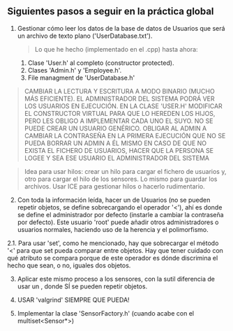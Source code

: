 ## Siguientes pasos a seguir en la práctica global

1. Gestionar cómo leer los datos de la base de datos de Usuarios que será un archivo de texto plano ('UserDatabase.txt').

    > Lo que he hecho (implementado en el .cpp) hasta ahora:
    1. Clase 'User.h' al completo (constructor protected).
    2. Clases 'Admin.h' y 'Employee.h'.
    3. File managment de 'UserDatabase.h'

> CAMBIAR LA LECTURA Y ESCRITURA A MODO BINARIO (MUCHO MÁS EFICIENTE). EL ADMINISTRADOR DEL SISTEMA PODRÁ VER LOS USUARIOS EN EJECUCIÓN.
> EN LA CLASE 'USER.H' MODIFICAR EL CONSTRUCTOR VIRTUAL PARA QUE LO HEREDEN LOS HIJOS, PERO LES OBLIGO A IMPLEMENTAR CADA UNO EL SUYO. NO SE PUEDE CREAR UN USUARIO GENÉRICO.
> OBLIGAR AL ADMIN A CAMBIAR LA CONTRASEÑA EN LA PRIMERA EJECUCIÓN
> QUE NO SE PUEDA BORRAR UN ADMIN A ÉL MISMO
> EN CASO DE QUE NO EXISTA EL FICHERO DE USUARIOS, HACER QUE LA PERSONA SE LOGEE Y SEA ESE USUARIO EL ADMINISTRADOR DEL SISTEMA

> Idea para usar hilos: crear un hilo para cargar el fichero de usuarios y, otro para cargar el hilo de los sensores. Lo mismo para guardar los archivos.
> Usar ICE para gestionar hilos o hacerlo rudimentario.


2. Con toda la información leída, hacer un <set> de Usuarios (no se pueden repetir objetos, se define sobrecargando el operador '<'), ahí es donde se define el administrador por defecto (instarle a cambiar la contraseña por defecto). Este usuario 'root' puede añadir otros administradores o usuarios normales, haciendo uso de la herencia y el polimorfismo.

2.1. Para usar 'set', como he mencionado, hay que sobrecargar el método '<' para que set pueda comparar entre objetos. Hay que tener cuidado con qué atributo se compara porque de este operador es dónde discrimina el hecho que sean, o no, iguales dos objetos.

3. Aplicar este mismo proceso a los sensores, con la sutil diferencia de usar un <multiset>, donde SÍ se pueden repetir objetos. 

5. USAR 'valgrind' SIEMPRE QUE PUEDA!

6. Implementar la clase 'SensorFactory.h' (cuando acabe con el multiset<Sensor*>)

